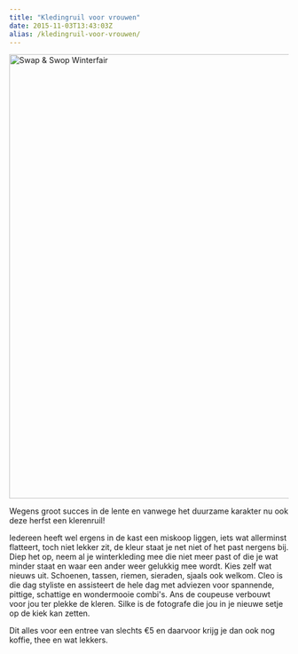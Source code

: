 ```yaml
---
title: "Kledingruil voor vrouwen"
date: 2015-11-03T13:43:03Z
alias: /kledingruil-voor-vrouwen/
---
```

<img class="aligncenter size-large wp-image-1222" src="https://res.cloudinary.com/piith/image/upload/2015/11/winterfair1-565x800.jpg" alt="Swap &amp; Swop Winterfair" width="565" height="800" />

Wegens groot succes in de lente en vanwege het duurzame karakter nu ook deze herfst een klerenruil!

Iedereen heeft wel ergens in de kast een miskoop liggen, iets wat allerminst flatteert, toch niet lekker zit, de kleur staat je net niet of het past nergens bij.
Diep het op, neem al je winterkleding mee die niet meer past of die je wat minder staat en waar een ander weer gelukkig mee wordt. Kies zelf wat nieuws uit.
Schoenen, tassen, riemen, sieraden, sjaals ook welkom.
Cleo is die dag styliste en assisteert de hele dag met adviezen voor spannende, pittige, schattige en wondermooie combi's.
Ans de coupeuse verbouwt voor jou ter plekke de kleren.
Silke is de fotografe die jou in je nieuwe setje op de kiek kan zetten.

Dit alles voor een entree van slechts €5 en daarvoor krijg je dan ook nog koffie, thee en wat lekkers.